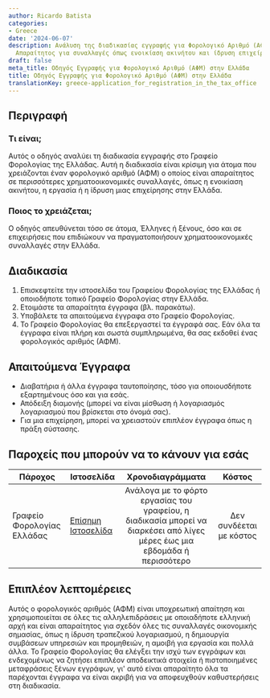 ```yaml
---
author: Ricardo Batista
categories:
- Greece
date: '2024-06-07'
description: Ανάλυση της διαδικασίας εγγραφής για Φορολογικό Αριθμό (ΑΦΜ) στην Ελλάδα.
  Απαραίτητος για συναλλαγές όπως ενοικίαση ακινήτου και ίδρυση επιχείρησης.
draft: false
meta_title: Οδηγός Εγγραφής για Φορολογικό Αριθμό (ΑΦΜ) στην Ελλάδα
title: Οδηγός Εγγραφής για Φορολογικό Αριθμό (ΑΦΜ) στην Ελλάδα
translationKey: greece-application_for_registration_in_the_tax_office
---
```



## Περιγραφή
### Τι είναι;
Αυτός ο οδηγός αναλύει τη διαδικασία εγγραφής στο Γραφείο Φορολογίας της Ελλάδας. Αυτή η διαδικασία είναι κρίσιμη για άτομα που χρειάζονται έναν φορολογικό αριθμό (ΑΦΜ) ο οποίος είναι απαραίτητος σε περισσότερες χρηματοοικονομικές συναλλαγές, όπως η ενοικίαση ακινήτου, η εργασία ή η ίδρυση μιας επιχείρησης στην Ελλάδα.
### Ποιος το χρειάζεται;
Ο οδηγός απευθύνεται τόσο σε άτομα, Έλληνες ή ξένους, όσο και σε επιχειρήσεις που επιδιώκουν να πραγματοποιήσουν χρηματοοικονομικές συναλλαγές στην Ελλάδα.

## Διαδικασία
1. Επισκεφτείτε την ιστοσελίδα του Γραφείου Φορολογίας της Ελλάδας ή οποιοδήποτε τοπικό Γραφείο Φορολογίας στην Ελλάδα.
2. Ετοιμάστε τα απαραίτητα έγγραφα (βλ. παρακάτω).
3. Υποβάλετε τα απαιτούμενα έγγραφα στο Γραφείο Φορολογίας.
4. Το Γραφείο Φορολογίας θα επεξεργαστεί τα έγγραφά σας. Εάν όλα τα έγγραφα είναι πλήρη και σωστά συμπληρωμένα, θα σας εκδοθεί ένας φορολογικός αριθμός (ΑΦΜ).

## Απαιτούμενα Έγγραφα
* Διαβατήρια ή άλλα έγγραφα ταυτοποίησης, τόσο για οποιουσδήποτε εξαρτημένους όσο και για εσάς.
* Απόδειξη διαμονής (μπορεί να είναι μίσθωση ή λογαριασμός λογαριασμού που βρίσκεται στο όνομά σας).
* Για μια επιχείρηση, μπορεί να χρειαστούν επιπλέον έγγραφα όπως η πράξη σύστασης.

## Παροχείς που μπορούν να το κάνουν για εσάς

| Πάροχος        |     Ιστοσελίδα     |     Χρονοδιαγράμματα    |       Κόστος      |
| --------------- | --------------- |  :-------------: | :-------------: |
| Γραφείο Φορολογίας Ελλάδας      |  [Επίσημη Ιστοσελίδα](http://www.aade.gr/) |      Ανάλογα με το φόρτο εργασίας του γραφείου, η διαδικασία μπορεί να διαρκέσει από λίγες μέρες έως μια εβδομάδα ή περισσότερο       |        Δεν συνδέεται με κόστος       |

## Επιπλέον λεπτομέρειες
Αυτός ο φορολογικός αριθμός (ΑΦΜ) είναι υποχρεωτική απαίτηση και χρησιμοποιείται σε όλες τις αλληλεπιδράσεις με οποιαδήποτε ελληνική αρχή και είναι απαραίτητος για σχεδόν όλες τις συναλλαγές οικονομικής σημασίας, όπως η ίδρυση τραπεζικού λογαριασμού, η δημιουργία συμβάσεων υπηρεσιών και προμηθειών, η αμοιβή για εργασία και πολλά άλλα. Το Γραφείο Φορολογίας θα ελέγξει την ισχύ των εγγράφων και ενδεχομένως να ζητήσει επιπλέον αποδεικτικά στοιχεία ή πιστοποιημένες μεταφράσεις ξένων εγγράφων, γι' αυτό είναι απαραίτητο όλα τα παρέχονται έγγραφα να είναι ακριβή για να αποφευχθούν καθυστερήσεις στη διαδικασία.